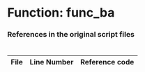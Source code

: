 # Function: func_ba
### References in the original script files

#

| File | Line Number | Reference code |
| --- | --- | --- |
